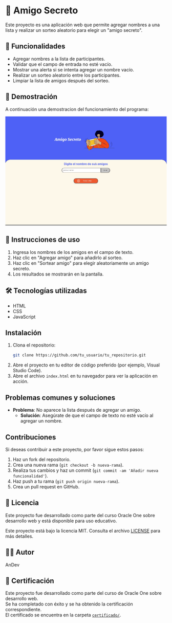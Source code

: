 # 🎁 Amigo Secreto

Este proyecto es una aplicación web que permite agregar nombres a una lista y realizar un sorteo aleatorio para elegir un "amigo secreto".

## 🚀 Funcionalidades

- Agregar nombres a la lista de participantes.
- Validar que el campo de entrada no esté vacío.
- Mostrar una alerta si se intenta agregar un nombre vacío.
- Realizar un sorteo aleatorio entre los participantes.
- Limpiar la lista de amigos después del sorteo.

## 🎥 Demostración

A continuación una demostracion del funcionamiento del programa:

![Ejemplo del sorteo](assets/videos/ejemplo-sorteo.gif)

## 📝 Instrucciones de uso

1. Ingresa los nombres de los amigos en el campo de texto.
2. Haz clic en "Agregar amigo" para añadirlo al sorteo.
3. Haz clic en "Sortear amigo" para elegir aleatoriamente un amigo secreto.
4. Los resultados se mostrarán en la pantalla.

## 🛠️ Tecnologías utilizadas

- HTML
- CSS
- JavaScript

## Instalación
1. Clona el repositorio:
    ```bash
    git clone https://github.com/tu_usuario/tu_repositorio.git
    ```
2. Abre el proyecto en tu editor de código preferido (por ejemplo, Visual Studio Code).
3. Abre el archivo `index.html` en tu navegador para ver la aplicación en acción.


## Problemas comunes y soluciones
- **Problema**: No aparece la lista después de agregar un amigo.
  - **Solución**: Asegúrate de que el campo de texto no esté vacío al agregar un nombre.


## Contribuciones
Si deseas contribuir a este proyecto, por favor sigue estos pasos:
1. Haz un fork del repositorio.
2. Crea una nueva rama (`git checkout -b nueva-rama`).
3. Realiza tus cambios y haz un commit (`git commit -am 'Añadir nueva funcionalidad'`).
4. Haz push a tu rama (`git push origin nueva-rama`).
5. Crea un pull request en GitHub.

## 📜 Licencia

Este proyecto fue desarrollado como parte del curso Oracle One sobre desarrollo web y está disponible para uso educativo.  

Este proyecto está bajo la licencia MIT. Consulta el archivo [LICENSE](LICENSE) para más detalles.



## 👨‍💻 Autor

AnDev

## 📜 Certificación

Este proyecto fue desarrollado como parte del curso de Oracle One sobre desarrollo web.  
Se ha completado con éxito y se ha obtenido la certificación correspondiente.  
El certificado se encuentra en la carpeta [`certificado/`](certificado/).
